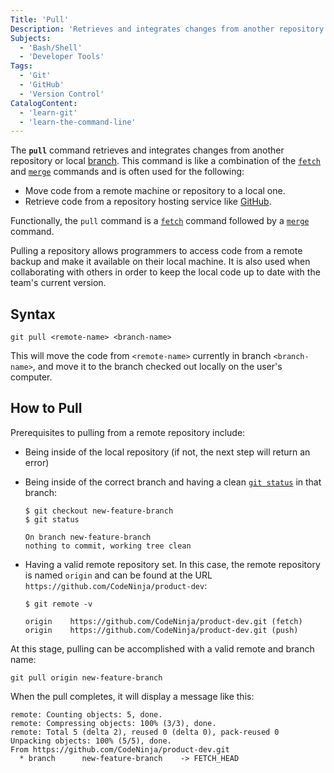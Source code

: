 ```yaml
---
Title: 'Pull'
Description: 'Retrieves and integrates changes from another repository or local branch (often from either a machine or hosting service like GitHub).'
Subjects:
  - 'Bash/Shell'
  - 'Developer Tools'
Tags:
  - 'Git'
  - 'GitHub'
  - 'Version Control'
CatalogContent:
  - 'learn-git'
  - 'learn-the-command-line'
---
```


The **`pull`** command retrieves and integrates changes from another repository or local [branch](https://www.codecademy.com/resources/docs/git/branch). This command is like a combination of the [`fetch`](https://www.codecademy.com/resources/docs/git/fetch) and [`merge`](https://www.codecademy.com/resources/docs/git/merge) commands and is often used for the following:

- Move code from a remote machine or repository to a local one.
- Retrieve code from a repository hosting service like [GitHub](https://www.codecademy.com/resources/docs/general/github).

Functionally, the `pull` command is a [`fetch`](https://www.codecademy.com/resources/docs/git/merge) command followed by a [`merge`](https://www.codecademy.com/resources/docs/git/merge) command.

Pulling a repository allows programmers to access code from a remote backup and make it available on their local machine. It is also used when collaborating with others in order to keep the local code up to date with the team's current version.

## Syntax

```pseudo
git pull <remote-name> <branch-name>
```

This will move the code from `<remote-name>` currently in branch `<branch-name>`, and move it to the branch checked out locally on the user's computer.

## How to Pull

Prerequisites to pulling from a remote repository include:

- Being inside of the local repository (if not, the next step will return an error)
- Being inside of the correct branch and having a clean [`git status`](https://www.codecademy.com/resources/docs/git/status) in that branch:

  ```shell
  $ git checkout new-feature-branch
  $ git status

  On branch new-feature-branch
  nothing to commit, working tree clean
  ```

- Having a valid remote repository set. In this case, the remote repository is named `origin` and can be found at the URL `https://github.com/CodeNinja/product-dev`:

  ```shell
  $ git remote -v

  origin    https://github.com/CodeNinja/product-dev.git (fetch)
  origin    https://github.com/CodeNinja/product-dev.git (push)
  ```

At this stage, pulling can be accomplished with a valid remote and branch name:

```shell
git pull origin new-feature-branch
```

When the pull completes, it will display a message like this:

```shell
remote: Counting objects: 5, done.
remote: Compressing objects: 100% (3/3), done.
remote: Total 5 (delta 2), reused 0 (delta 0), pack-reused 0
Unpacking objects: 100% (5/5), done.
From https://github.com/CodeNinja/product-dev.git
  * branch      new-feature-branch    -> FETCH_HEAD
```
